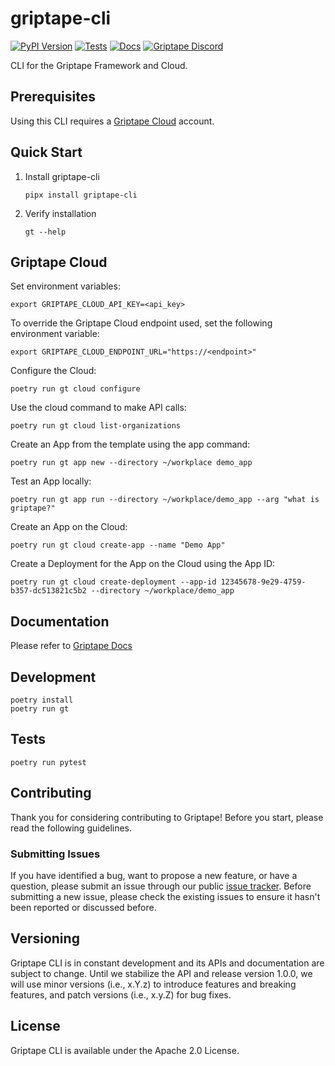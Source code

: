 # griptape-cli

[![PyPI Version](https://img.shields.io/pypi/v/griptape-cli.svg)](https://pypi.python.org/pypi/griptape-cli)
[![Tests](https://github.com/griptape-ai/griptape-cli/actions/workflows/tests.yml/badge.svg)](https://github.com/griptape-ai/griptape-cli/actions/workflows/tests.yml)
[![Docs](https://readthedocs.org/projects/griptape/badge/)](https://griptape.readthedocs.io/)
[![Griptape Discord](https://dcbadge.vercel.app/api/server/gnWRz88eym?compact=true&style=flat)](https://discord.gg/gnWRz88eym)

CLI for the Griptape Framework and Cloud.

## Prerequisites

Using this CLI requires a [Griptape Cloud](https://www.griptape.ai/griptape-cloud/) account.

## Quick Start

1. Install griptape-cli
   ```
   pipx install griptape-cli
   ```
1. Verify installation
   ```
   gt --help
   ```

## Griptape Cloud

Set environment variables:

```shell
export GRIPTAPE_CLOUD_API_KEY=<api_key>
```

To override the Griptape Cloud endpoint used, set the following environment variable:

```shell
export GRIPTAPE_CLOUD_ENDPOINT_URL="https://<endpoint>"
```

Configure the Cloud:

```shell
poetry run gt cloud configure
```

Use the cloud command to make API calls:

```shell
poetry run gt cloud list-organizations
```

Create an App from the template using the app command:

```shell
poetry run gt app new --directory ~/workplace demo_app
```

Test an App locally:

```shell
poetry run gt app run --directory ~/workplace/demo_app --arg "what is griptape?"
```

Create an App on the Cloud:

```shell
poetry run gt cloud create-app --name "Demo App"
```

Create a Deployment for the App on the Cloud using the App ID:

```shell
poetry run gt cloud create-deployment --app-id 12345678-9e29-4759-b357-dc513821c5b2 --directory ~/workplace/demo_app
```

## Documentation

Please refer to [Griptape Docs](https://docs.griptape.ai/)

## Development

```shell
poetry install
poetry run gt
```

## Tests

```shell
poetry run pytest
```

## Contributing

Thank you for considering contributing to Griptape! Before you start, please read the following guidelines.

### Submitting Issues

If you have identified a bug, want to propose a new feature, or have a question, please submit an issue through our public [issue tracker](https://github.com/griptape-ai/griptape-cli/issues). Before submitting a new issue, please check the existing issues to ensure it hasn't been reported or discussed before.

## Versioning

Griptape CLI is in constant development and its APIs and documentation are subject to change. Until we stabilize the API and release version 1.0.0, we will use minor versions (i.e., x.Y.z) to introduce features and breaking features, and patch versions (i.e., x.y.Z) for bug fixes.

## License

Griptape CLI is available under the Apache 2.0 License.

